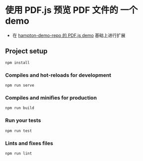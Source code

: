 # 使用 PDF.js 预览 PDF 文件的 一个 demo
- 在 [hampton-demo-repo 的 PDF.js demo](https://github.com/Hanpeng-Chen/hampton-demo-repo/blob/master/example-project/src/pages/pdfjs-demo.vue) 基础上进行扩展

## Project setup
```
npm install
```

### Compiles and hot-reloads for development
```
npm run serve
```

### Compiles and minifies for production
```
npm run build
```

### Run your tests
```
npm run test
```

### Lints and fixes files
```
npm run lint
```
